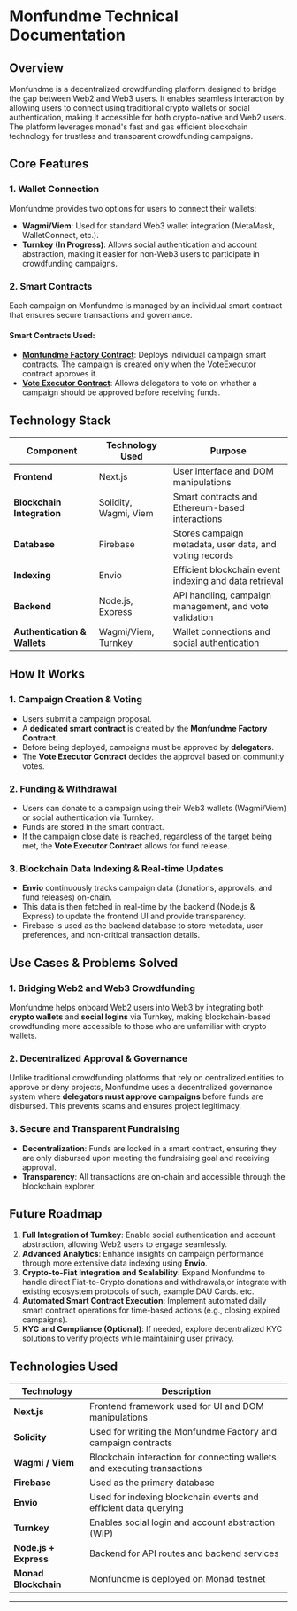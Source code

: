 # Monfundme Technical Documentation

## Overview
Monfundme is a decentralized crowdfunding platform designed to bridge the gap between Web2 and Web3 users. It enables seamless interaction by allowing users to connect using traditional crypto wallets or social authentication, making it accessible for both crypto-native and Web2 users. The platform leverages monad's fast and gas efficient blockchain technology for trustless and transparent crowdfunding campaigns.  

## **Core Features**
### **1. Wallet Connection**
Monfundme provides two options for users to connect their wallets:  
- **Wagmi/Viem**: Used for standard Web3 wallet integration (MetaMask, WalletConnect, etc.).
- **Turnkey (In Progress)**: Allows social authentication and account abstraction, making it easier for non-Web3 users to participate in crowdfunding campaigns.

### **2. Smart Contracts**
Each campaign on Monfundme is managed by an individual smart contract that ensures secure transactions and governance. 

#### **Smart Contracts Used:**
- **[Monfundme Factory Contract](https://testnet.monadexplorer.com/address/0x3f83C528C8a8749B0Bc888B2A73e861a7776b249)**: Deploys individual campaign smart contracts. The campaign is created only when the VoteExecutor contract approves it.
- **[Vote Executor Contract](https://testnet.monadexplorer.com/address/0x220B433881bD28a7eAA85DD9Dc635C905266f98f)**: Allows delegators to vote on whether a campaign should be approved before receiving funds.

## **Technology Stack**

| Component        | Technology Used         | Purpose  |
|----------------|------------------------|----------|
| **Frontend**   | Next.js                 | User interface and DOM manipulations |
| **Blockchain Integration** | Solidity, Wagmi, Viem | Smart contracts and Ethereum-based interactions |
| **Database**   | Firebase                | Stores campaign metadata, user data, and voting records |
| **Indexing**   | Envio                    | Efficient blockchain event indexing and data retrieval |
| **Backend**    | Node.js, Express        | API handling, campaign management, and vote validation |
| **Authentication & Wallets** | Wagmi/Viem, Turnkey | Wallet connections and social authentication |

## **How It Works**
### **1. Campaign Creation & Voting**
- Users submit a campaign proposal.
- A **dedicated smart contract** is created by the **Monfundme Factory Contract**.
- Before being deployed, campaigns must be approved by **delegators**.
- The **Vote Executor Contract** decides the approval based on community votes.

### **2. Funding & Withdrawal**
- Users can donate to a campaign using their Web3 wallets (Wagmi/Viem) or social authentication via Turnkey.
- Funds are stored in the smart contract.
- If the campaign close date is reached, regardless of the target being met, the **Vote Executor Contract** allows for fund release.

### **3. Blockchain Data Indexing & Real-time Updates**
- **Envio** continuously tracks campaign data (donations, approvals, and fund releases) on-chain.
- This data is then fetched in real-time by the backend (Node.js & Express) to update the frontend UI and provide transparency.
- Firebase is used as the backend database to store metadata, user preferences, and non-critical transaction details. 

## **Use Cases & Problems Solved**
### **1. Bridging Web2 and Web3 Crowdfunding**
Monfundme helps onboard Web2 users into Web3 by integrating both **crypto wallets** and **social logins** via Turnkey, making blockchain-based crowdfunding more accessible to those who are unfamiliar with crypto wallets. 

### **2. Decentralized Approval & Governance**
Unlike traditional crowdfunding platforms that rely on centralized entities to approve or deny projects, Monfundme uses a decentralized governance system where **delegators must approve campaigns** before funds are disbursed. This prevents scams and ensures project legitimacy.

### **3. Secure and Transparent Fundraising**
- **Decentralization**: Funds are locked in a smart contract, ensuring they are only disbursed upon meeting the fundraising goal and receiving approval.
- **Transparency**: All transactions are on-chain and accessible through the blockchain explorer.

## **Future Roadmap**
1. **Full Integration of Turnkey**: Enable social authentication and account abstraction, allowing Web2 users to engage seamlessly.
2. **Advanced Analytics**: Enhance insights on campaign performance through more extensive data indexing using **Envio**.
3. **Crypto-to-Fiat Integration and Scalability**: Expand Monfundme to handle direct Fiat-to-Crypto donations and withdrawals,or integrate with existing ecosystem protocols of such, example DAU Cards. etc.
4. **Automated Smart Contract Execution**: Implement automated daily smart contract operations for time-based actions (e.g., closing expired campaigns).
5. **KYC and Compliance (Optional)**: If needed, explore decentralized KYC solutions to verify projects while maintaining user privacy. 

## **Technologies Used**
| Technology      | Description |
|----------------|-------------|
| **Next.js**  | Frontend framework used for UI and DOM manipulations |
| **Solidity**  | Used for writing the Monfundme Factory and campaign contracts |
| **Wagmi / Viem** | Blockchain interaction for connecting wallets and executing transactions |
| **Firebase** | Used as the primary database |
| **Envio** | Used for indexing blockchain events and efficient data querying |
| **Turnkey** | Enables social login and account abstraction (WIP) |
| **Node.js + Express** | Backend for API routes and backend services |
| **Monad Blockchain** | Monfundme is deployed on Monad testnet |

---
